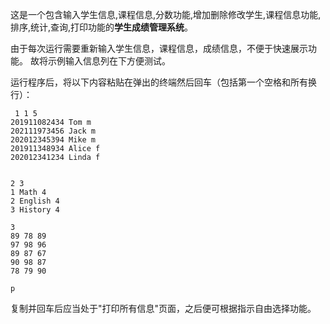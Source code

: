 这是一个包含输入学生信息,课程信息,分数功能,增加删除修改学生,课程信息功能,排序,统计,查询,打印功能的**学生成绩管理系统**。

由于每次运行需要重新输入学生信息，课程信息，成绩信息，不便于快速展示功能。
故将示例输入信息列在下方便测试。

运行程序后，将以下内容粘贴在弹出的终端然后回车（包括第一个空格和所有换行）：
```
 1 1 5
201911082434 Tom m
202111973456 Jack m
202012345394 Mike m
201911348934 Alice f
202012341234 Linda f


2 3
1 Math 4
2 English 4
3 History 4

3
89 78 89
97 98 96
89 87 67
90 98 87
78 79 90

p

```
复制并回车后应当处于"打印所有信息"页面，之后便可根据指示自由选择功能。



